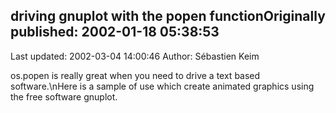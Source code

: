 ## driving gnuplot with the popen functionOriginally published: 2002-01-18 05:38:53 
Last updated: 2002-03-04 14:00:46 
Author: Sébastien Keim 
 
os.popen is really great when you need to drive a text based software.\nHere is a sample of use which create animated graphics using the free software gnuplot.